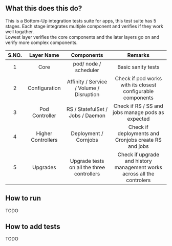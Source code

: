 ## What this does this do?
This is a Bottom-Up integration tests suite for apps, this test suite has 5 stages.  Each stage integrates multiple component and verifies if they work well togather.  
Lowest layer verifies the core components and the later layers go on and verify more complex components.

| S.NO.  |  Layer Name         | Components                                  | Remarks              |
|:------:| :---------------:   | :---------------:                           | :----------:               |
|   1    | Core                | pod/ node / scheduler | Basic sanity tests  |  Basic Sanity testing by integrating core components
|   2    | Configuration       | Affinity / Service  / Volume / Disruption   |  Check if pod works with its closest configurable components
|   3    | Pod Controller      | RS  /  StatefulSet / Jobs / Daemon          |  Check if RS / SS and jobs manage pods as expected
|   4    | Higher Controllers  | Deployment / Cornjobs                       |  Check if deployments and Cronjobs create RS and jobs 
|   5    | Upgrades            | Upgrade tests on all the three controllers  |  Check if upgrade and history management works across all the controlers

## How to run 
TODO

## How to add tests
TODO
